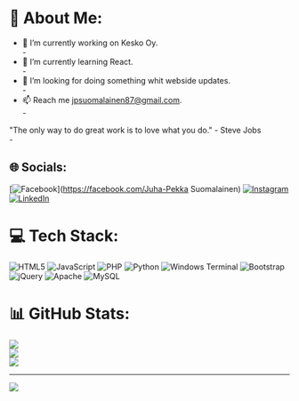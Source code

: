 # 💫 About Me:
- 🔭 I’m currently working on Kesko Oy.<br>-
- 🌱 I’m currently learning React.<br>-
- 👯 I’m looking for doing something whit webside updates.<br>-
- 📫 Reach me jpsuomalainen87@gmail.com.<br>-

"The only way to do great work is to love what you do." - Steve Jobs
<br>-

## 🌐 Socials:
[![Facebook](https://img.shields.io/badge/Facebook-%231877F2.svg?logo=Facebook&logoColor=white)](https://facebook.com/Juha-Pekka Suomalainen) [![Instagram](https://img.shields.io/badge/Instagram-%23E4405F.svg?logo=Instagram&logoColor=white)](https://instagram.com/jpsuomalainen) [![LinkedIn](https://img.shields.io/badge/LinkedIn-%230077B5.svg?logo=linkedin&logoColor=white)](https://linkedin.com/in/linkedin.com/in/juha-pekka-suomalainen-bb8633263) 

# 💻 Tech Stack:
![HTML5](https://img.shields.io/badge/html5-%23E34F26.svg?style=for-the-badge&logo=html5&logoColor=white) ![JavaScript](https://img.shields.io/badge/javascript-%23323330.svg?style=for-the-badge&logo=javascript&logoColor=%23F7DF1E) ![PHP](https://img.shields.io/badge/php-%23777BB4.svg?style=for-the-badge&logo=php&logoColor=white) ![Python](https://img.shields.io/badge/python-3670A0?style=for-the-badge&logo=python&logoColor=ffdd54) ![Windows Terminal](https://img.shields.io/badge/Windows%20Terminal-%234D4D4D.svg?style=for-the-badge&logo=windows-terminal&logoColor=white) ![Bootstrap](https://img.shields.io/badge/bootstrap-%238511FA.svg?style=for-the-badge&logo=bootstrap&logoColor=white) ![jQuery](https://img.shields.io/badge/jquery-%230769AD.svg?style=for-the-badge&logo=jquery&logoColor=white) ![Apache](https://img.shields.io/badge/apache-%23D42029.svg?style=for-the-badge&logo=apache&logoColor=white) ![MySQL](https://img.shields.io/badge/mysql-%2300000f.svg?style=for-the-badge&logo=mysql&logoColor=white)
# 📊 GitHub Stats:
![](https://github-readme-stats.vercel.app/api?username=Finlanders87&theme=dark&hide_border=false&include_all_commits=false&count_private=false)<br/>
![](https://github-readme-streak-stats.herokuapp.com/?user=Finlanders87&theme=dark&hide_border=false)<br/>
![](https://github-readme-stats.vercel.app/api/top-langs/?username=Finlanders87&theme=dark&hide_border=false&include_all_commits=false&count_private=false&layout=compact)

---
[![](https://visitcount.itsvg.in/api?id=Finlanders87&icon=0&color=0)](https://visitcount.itsvg.in)

<!-- Proudly created with GPRM ( https://gprm.itsvg.in ) -->
